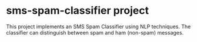# sms-spam-classifier project
This project implements an SMS Spam Classifier using NLP techniques. The classifier can distinguish between spam and ham (non-spam) messages.
